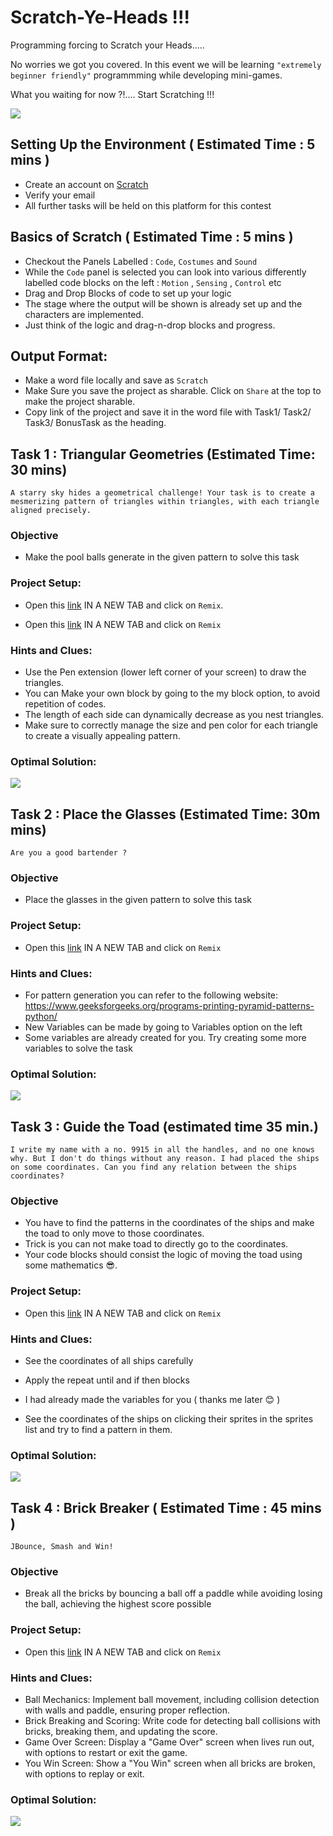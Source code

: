 # Scratch-Ye-Heads !!!

Programming forcing to Scratch your Heads.....

No worries we got you covered. In this event we will be learning `"extremely beginner friendly"` programmming while developing
mini-games.

What you waiting for now ?!.... Start Scratching !!!

![](assests\81c25afcefc879951e2821f7180afe39.gif)


## Setting Up the Environment ( Estimated Time : 5 mins )
- Create an account on [Scratch](https://scratch.mit.edu/)
- Verify your email
- All further tasks will be held on this platform for this contest

## Basics of Scratch ( Estimated Time : 5 mins )
- Checkout the Panels Labelled : `Code`, `Costumes` and `Sound` 
- While the `Code` panel is selected you can look into various differently labelled code blocks on the left : `Motion` , `Sensing` , `Control` etc
- Drag and Drop Blocks of code to set up your logic
- The stage where the output will be shown is already set up and the characters are implemented.
- Just think of the logic and drag-n-drop blocks and progress.

## Output Format:
- Make a word file locally and save as `Scratch`
- Make Sure you save the project as sharable. Click on `Share` at the top to make the project sharable.
- Copy link of the project and save it in the word file with Task1/ Task2/ Task3/ BonusTask as the heading.

## Task 1 : Triangular Geometries (Estimated Time: 30 mins)

`A starry sky hides a geometrical challenge! Your task is to create a mesmerizing pattern of triangles within triangles, with each triangle aligned precisely.`

### Objective
- Make the pool balls generate in the given pattern to solve this task

### Project Setup:
- Open this [link]() IN A NEW TAB and click on `Remix`.

- Open this [link](https://scratch.mit.edu/projects/924475543/) IN A NEW TAB and click on `Remix`

### Hints and Clues:
- Use the Pen extension (lower left corner of your screen) to draw the triangles.
- You can Make your own block by going to the my block option, to avoid repetition of codes.
- The length of each side can dynamically decrease as you nest triangles.
- Make sure to correctly manage the size and pen color for each triangle to create a visually appealing pattern.

### Optimal Solution: 

![](assests\sol1.gif)

## Task 2 : Place the Glasses (Estimated Time: 30m mins) 
 
 `Are you a good bartender ?`

### Objective
- Place the glasses in the given pattern to solve this task

### Project Setup:
- Open this [link](https://scratch.mit.edu/projects/1066889149) IN A NEW TAB and click on `Remix`

### Hints and Clues:
- For pattern generation you can refer to the following website: https://www.geeksforgeeks.org/programs-printing-pyramid-patterns-python/
- New Variables can be made by going to Variables option on the left
- Some variables are already created for you. Try creating some more variables to solve the task


### Optimal Solution: 
![](assests\gif-ezgif.com-crop.gif)


## Task 3 : Guide the Toad (estimated time 35 min.) 


`I write my name with a no. 9915 in all the handles, and no one knows why. But I don't do things without any reason. I had placed the ships on some coordinates. Can you find any relation between the ships coordinates?`


### Objective  
- You have to find the patterns in the coordinates of the ships and make the toad to only move to those coordinates. 
- Trick is you can not make toad to directly go to the coordinates. 
- Your code blocks should consist the logic of moving the toad using some mathematics 😎. 


### Project Setup:
- Open this [link](https://scratch.mit.edu/projects/1067720500) IN A NEW TAB and click on `Remix`

### Hints and Clues:

-  See the coordinates of all ships carefully 

- Apply the repeat until and if then blocks 

- I had already made the variables for you ( thanks me later 😊 ) 

- See the coordinates of the ships on clicking their sprites in the sprites list and try to find a pattern in them.

### Optimal Solution: 
![](assests\rohitsol.gif)

## Task 4 : Brick Breaker ( Estimated Time : 45 mins )

`JBounce, Smash and Win!`

### Objective  
- Break all the bricks by bouncing a ball off a paddle while avoiding losing the ball, achieving the highest score possible

### Project Setup:
- Open this [link](hhttps://scratch.mit.edu/projects/1067142869) IN A NEW TAB and click on `Remix`

### Hints and Clues:
- Ball Mechanics: Implement ball movement, including collision detection with walls and paddle, ensuring proper reflection.
- Brick Breaking and Scoring: Write code for detecting ball collisions with bricks, breaking them, and updating the score.
- Game Over Screen: Display a "Game Over" screen when lives run out, with options to restart or exit the game.
- You Win Screen: Show a "You Win" screen when all bricks are broken, with options to replay or exit.

### Optimal Solution: 
![](assests\sharathsol.gif)


